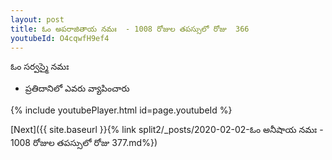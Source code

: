 ```yaml
---
layout: post
title: ఓం అపరాజితాయ నమః  - 1008 రోజుల తపస్సులో రోజు  366
youtubeId: O4cqwfH9ef4
---
```

 
 
 ఓం సర్వస్మై నమః  
 
 -  ప్రతిదానిలో ఎవరు వ్యాపించారు 
 
  
 
  
 
 
 
 
 
 


{% include youtubePlayer.html id=page.youtubeId %}
 
[Next]({{ site.baseurl }}{% link  split2/_posts/2020-02-02-ఓం అనీషాయ నమః  - 1008 రోజుల తపస్సులో రోజు  377.md%})
 
